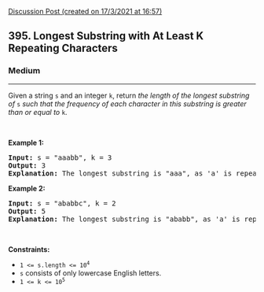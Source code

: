 [Discussion Post (created on 17/3/2021 at 16:57)](https://leetcode.com/problems/longest-substring-with-at-least-k-repeating-characters/solution/)  
<h2>395. Longest Substring with At Least K Repeating Characters</h2><h3>Medium</h3><hr><div><p>Given a string <code>s</code> and an integer <code>k</code>, return <em>the length of the longest substring of</em> <code>s</code> <em>such that the frequency of each character in this substring is greater than or equal to</em> <code>k</code>.</p>

<p>&nbsp;</p>
<p><strong>Example 1:</strong></p>

<pre><strong>Input:</strong> s = "aaabb", k = 3
<strong>Output:</strong> 3
<strong>Explanation:</strong> The longest substring is "aaa", as 'a' is repeated 3 times.
</pre>

<p><strong>Example 2:</strong></p>

<pre><strong>Input:</strong> s = "ababbc", k = 2
<strong>Output:</strong> 5
<strong>Explanation:</strong> The longest substring is "ababb", as 'a' is repeated 2 times and 'b' is repeated 3 times.
</pre>

<p>&nbsp;</p>
<p><strong>Constraints:</strong></p>

<ul>
	<li><code>1 &lt;= s.length &lt;= 10<sup>4</sup></code></li>
	<li><code>s</code> consists of only lowercase English letters.</li>
	<li><code>1 &lt;= k &lt;= 10<sup>5</sup></code></li>
</ul>
</div>